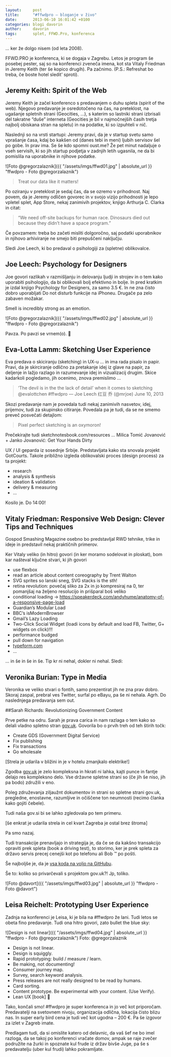 ```yaml
---
layout:     post
title:      "#ffwdpro – bloganje v živo"
date:       2013-06-10 16:01:42 +0100
categories: blogi davorin
author:     davorin
tags:       splet, FFWD.Pro, konferenca
---
```


… ker že dolgo nisem (od leta 2008).

FFWD.PRO je konferenca, ki se dogaja v Zagrebu. Letos je program še posebej pester, saj so na konferenci zveneča imena, kot sta Vitaly Friedman in Jeremy Keith (ter še kopico drugih). Pa začnimo. (P.S.: Refreshat bo treba, če boste hotel sledit’ sproti).

## Jeremy Keith: Spirit of the Web

Jeremy Keith je začel konferenco s predavanjem o duhu spleta (spirit of the web). Njegovo predavanje je osredotočeno na čas, na preteklost, na ugašanje spletnih strani (Geocities, …), s katerim so lastniki strani izbrisali del takratne “duše” interneta (Geocities je bil v najmočnejših časih tretja najbolj obiskana stran na spletu) in na podatke, ki so izpuhteli v nič.

Naslednji so na vrsti startupi: Jeremy pravi, da je v startup svetu samo vprašanje časa, kdaj bo kakšen od (danes tebi in meni) ljubih servisov šel po gobe. In prav ima. Se še kdo spomni oust.me? Že pet minut nadaljuje o vseh servisih, ki so jih startup podjetja v zadnjih letih ugasnila, ne da bi pomislila na uporabnike in njihove podatke.

![Foto @gregorzalaznik]({{ "/assets/imgs/ffwd01.jpg" | absolute_url }} "ffwdpro - Foto @gregorzalaznik")

> Treat our data like it matters!

Po oziranju v preteklost je sedaj čas, da se ozremo v prihodnost. Naj povem, da je Jeremy odličen govorec in v svojo vizijo prihodnosti je lepo vpletel splet, App Store, nekaj zanimivih projektov, knjigo Arthurja C. Clarka in citat:

> “We need off-site backups for human race. Dinosaurs died out because they didn’t have a space program.”

Če povzamem: treba bo začeti misliti dolgoročno, saj podatki uporabnikov in njihovo arhiviranje ne smejo biti prepuščeni naključju.

Sledi Joe Leech, ki bo predaval o psihologiji za (spletne) oblikovalce.

## Joe Leech: Psychology for Designers

Joe govori razlikah v razmišljanju in delovanju ljudji in strojev in o tem kako uporabiti psihologijo, da bi oblikovali bolj efektivno in bolje. In pred kratkim je izdal knjigo Psychology for Designers, za samo 3.5 €. In ne zna čisto dobro uporabljati Do not disturb funkcije na iPhoneu. Drugače pa zelo zabaven možakar.

Smell is incredibly strong as an emotion.

![Foto @gregorzalaznik]({{ "/assets/imgs/ffwd02.jpg" | absolute_url }} "ffwdpro - Foto @gregorzalaznik")

Pavza. Po pavzi se vrnem(o). 🙂

## Eva-Lotta Lamm: Sketching User Experience

Eva predava o skiciranju (sketching) in UX-u … in ima rada pisalo in papir. Pravi, da je skirciranje odlično za pretakanje idej iz glave na papir, za deljenje in lažjo razlago in razumevanje idej in vizualizacij drugim. Skice kadarkoli pogledamo, jih ocenimo, znova premislimo …

> ‘The devil is in the the lack of detail’ when it comes to sketching @evalottchen #ffwdpro
> — Joe Leech 红豆 乔 (@mrjoe) June 10, 2013

Skozi predavanje nam je povedala tudi nekaj zanimivih nasvetov, idej, prijemov, tudi za skupinsko citiranje. Povedala pa je tudi, da se ne smemo preveč posvečati detajlom:

> Pixel perfect sketching is an oxymoron!

Prečekirajte tudi sketchnotesbook.com/resources …
Milica Tomić Jovanović + Janko Jovanović: Get Your Hands Dirty

UX / UI geparda iz sosednje Srbije. Predstavljata kako sta snovala projekt GotCourts. Takole približno izgleda oblikovalski proces (design process) za ta projekt:

- research
- analysis & synthesis
- ideation & validation
- delivery & measuring
- …

Kosilo je. Do 14:00!

## Vitaly Friedman: Responsive Web Design: Clever Tips and Techniques

Gospod Smashing Magazine osebno bo predstavljal RWD tehnike, trike in ideje in predstavil nekaj praktičnih primerov.

Ker Vitaly veliko (in hitro) govori (in ker moramo sodelovat in ploskat), bom kar našteval ključne stvari, ki jih govori

- use flexbox
- read an article about content coreography by Trent Walton
- SVG sprites so lanski sneg, SVG stacks is the sth!
- retina revolution: povečaj sliko za 2x in jo kompresiraj na 0, ter pomanjšaj na željeno resolucijo in prišparal boš veliko
- conditional loading -> https://speakerdeck.com/andyhume/anatomy-of-a-responsive-page-load
- Guardian’s Modular Load
- BBC’s isModernBrowser
- Gmail’s Lazy Loading
- Two-Click Social Widget (loadi icons by default and load FB, Twitter, G+ widgets on click)!!!
- performance budged
- pull down for navigation
- [typeform.com](https://typeform.com/)
- …

… in še in še in še. Tip kr ni nehal, dokler ni nehal. Sledi:

## Veronika Burian: Type in Media

Veronika ve veliko stvari o fontih, samo prezentirat jih ne zna prav dobro. Skoraj zaspal, prebral ves Twitter, surfal po eBayu, pa še ni nehala. Agrh. Do naslednjega predavanja sem out.

##Sarah Richards: Revolutionizing Government Content

Prve petke na odru. Sarah je prava carica in nam razlaga o tem kako so delali vladno spletno stran [gov.uk](https://www.gov.uk/). Govorila bo o prvih treh od teh štirih točk:

- Create GDS (Government Digital Service)
- Fix publishing
- Fix transactions
- Go wholesale

[Strela je udarila v bližini in je v hotelu zmanjkalo elektrike!]

Zgodba [gov.uk](https://www.gov.uk/) je zelo kompleksna in hkrati ni lahka, kajti punce in fantje delajo res kompleksno delo. Vse državne spletne strani so (če jih še niso, jih pa bodo) združili v eno.

Poleg združevanja ziljaužnt dokumentov in strani so spletne strani gov.uk, pregledne, enostavne, razumljive in očiščene ton neumnosti (recimo članka kako gojiti čebele).

Tudi naša gov.si bi se lahko zgledovala po tem primeru.

[še enkrat je udarila strela in cel kvart Zagreba je ostal brez štroma]

Pa smo nazaj.

Tudi transakcije prenavljajo in strategija je, da če se da kakšno transakcijo opraviti prek spleta (book a driving test), to storimo, ker je prek spleta za državo servis precej cenejši kot po telefonu ali Bob ™ po pošti.

Še najboljše je, da je [vsa koda na voljo na GitHubu](https://github.com/alphagov).

Še to: koliko so privarčevali s projektom gov.uk?! Jp, toliko.

![Foto @davort]({{ "/assets/imgs/ffwd03.jpg" | absolute_url }} "ffwdpro - Foto @davort")

## Leisa Reichelt: Prototyping User Experience

Zadnja na konferenci je Leisa, ki je bila na #ffwdpro že lani. Tudi letos se obeta fino predavanje. Tudi ona hitro govori, zato bullet the blue sky:

![Design is not linear]({{ "/assets/imgs/ffwd04.jpg" | absolute_url }} "ffwdpro - Foto @gregorzalaznik")
Foto: @gregorzalaznik

- Design is not linear.
- Design is squiggly.
- Rapid prototyping: build / measure / learn.
- Be making, not documenting!
- Consumer journey map.
- Survey, search keyword analysis.
- Press releases are not really designed to be read by humans.
- Card sorting.
- Content prototype. Be experimental with your content. (Use Verify).
- Lean UX [book] 📕

Tako, končali smo! #ffwdpro je super konferenca in jo več kot priporočam. Predavatelji na svetovnem nivoju, organizacija odlična, lokacija čisto blizu nas. In super early bird cena je tudi več kot ugodna – 200 €. Pa še izgovor za izlet v Zagreb imate. 

Predlagam tudi, da si omislite katero od delavnic, da vaš šef ne bo imel razloga, da se takoj po konferenci vračate domov, ampak se raje zvečer podružite na žurki in spoznate kul frude iz držav bivše Juge, pa še s predavatelju (uber kul frudi) lahko pokramljate.